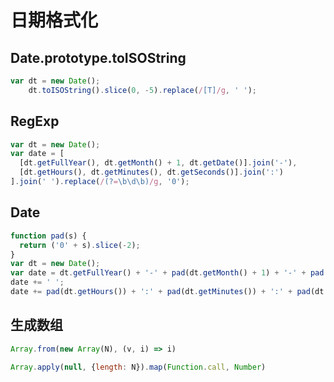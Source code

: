 # 日期格式化


## Date.prototype.toISOString

```javascript
var dt = new Date();
    dt.toISOString().slice(0, -5).replace(/[T]/g, ' ');
```

## RegExp

```javascript
var dt = new Date();
var date = [
  [dt.getFullYear(), dt.getMonth() + 1, dt.getDate()].join('-'),
  [dt.getHours(), dt.getMinutes(), dt.getSeconds()].join(':')
].join(' ').replace(/(?=\b\d\b)/g, '0');
```

## Date

```javascript
function pad(s) {
  return ('0' + s).slice(-2);
}
var dt = new Date();
var date = dt.getFullYear() + '-' + pad(dt.getMonth() + 1) + '-' + pad(dt.getDate());
date += ' ';
date += pad(dt.getHours()) + ':' + pad(dt.getMinutes()) + ':' + pad(dt.getSeconds());
```

## 生成数组

```javascript
Array.from(new Array(N), (v, i) => i)
```

```javascript
Array.apply(null, {length: N}).map(Function.call, Number)
```
